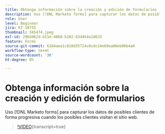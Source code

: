 ```yaml
---
title: Obtenga información sobre la creación y edición de formularios
description: Uso [!DNL Marketo forms] para capturar los datos de posibles clientes de forma progresiva cuando los posibles clientes visitan el sitio web.
role: User
level: Beginner
jira: KT-10755
thumbnail: 345474.jpeg
exl-id: 296d462d-b21e-4868-b102-d3d454a1d633
feature: Forms
source-git-commit: 63d4aea1c818d35724c0cdc14e69ea00eb06b4a0
workflow-type: tm+mt
source-wordcount: '36'
ht-degree: 0%

---
```


# Obtenga información sobre la creación y edición de formularios

Uso [!DNL Marketo forms] para capturar los datos de posibles clientes de forma progresiva cuando los posibles clientes visitan el sitio web.

>[!VIDEO](https://video.tv.adobe.com/v/345474/?quality=12&learn=on){transcript=true}
